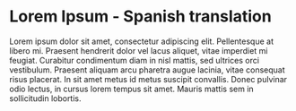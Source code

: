 # Lorem Ipsum - Spanish translation

Lorem ipsum dolor sit amet, consectetur adipiscing elit. Pellentesque at libero mi. Praesent hendrerit dolor vel lacus aliquet, vitae imperdiet mi feugiat. Curabitur condimentum diam in nisl mattis, sed ultrices orci vestibulum. Praesent aliquam arcu pharetra augue lacinia, vitae consequat risus placerat. In sit amet metus id metus suscipit convallis. Donec pulvinar odio lectus, in cursus lorem tempus sit amet. Mauris mattis sem in sollicitudin lobortis.